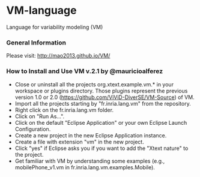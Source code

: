 VM-language
===========

Language for variability modeling (VM)

### General Information
Please visit: http://mao2013.github.io/VM/

### How to Install and Use VM v.2.1 by @mauricioalferez
  - Close or uninstall all the projects org.xtext.example.vm.* in your workspace or plugins directory. Those plugins represent the previous version 1.0 or 2.0 (https://github.com/ViViD-DiverSE/VM-Source) of VM.
  - Import all the projects starting by "fr.inria.lang.vm" from the repository.
  - Right click on the fr.inria.lang.vm folder.
  - Click on "Run As...".
  - Click on the default "Eclipse Application" or your own Eclipse Launch Configuration.
  - Create a new project in the new Eclipse Application instance.
  - Create a file with extension "vm" in the new project.
  - Click "yes" if Eclipse asks you if you want to add the "Xtext nature" to the project.
  - Get familiar with VM by understanding some examples (e.g., mobilePhone_v1.vm in fr.inria.lang.vm.examples.Mobile).
